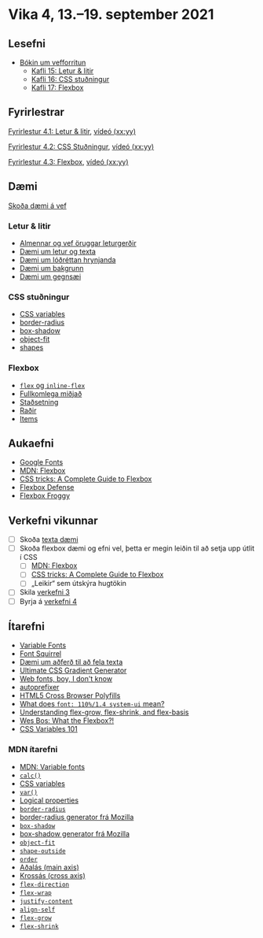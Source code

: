# Vika 4, 13.–19. september 2021

## Lesefni

* [Bókin um vefforritun](https://bok.vefforritun.is/)
  * [Kafli 15: Letur & litir](https://bok.vefforritun.is/15.css-letur-litir.html)
  * [Kafli 16: CSS stuðningur](https://bok.vefforritun.is/16.css-studningur.html)
  * [Kafli 17: Flexbox](https://bok.vefforritun.is/14.css-flexbox.html)

## Fyrirlestrar

[Fyrirlestur 4.1: Letur & litir](04.1.letur-litir.md), [vídeó (xx:yy)](https://youtu.be/)

[Fyrirlestur 4.2: CSS Stuðningur](04.2.css-studningur.md), [vídeó (xx:yy)](https://youtu.be/)

[Fyrirlestur 4.3: Flexbox](04.3.flexbox.md), [vídeó (xx:yy)](https://youtu.be/)

## Dæmi

[Skoða dæmi á vef](https://vefforritun.github.io/vef1-2021/vikur/04/)

### Letur & litir

* [Almennar og vef öruggar leturgerðir](daemi/1.letur-litir/01.basic-typefaces.html)
* [Dæmi um letur og texta](daemi/1.letur-litir/02.text.html)
* [Dæmi um lóðréttan hrynjanda](daemi/1.letur-litir/03.vertical-rhythm.html)
* [Dæmi um bakgrunn](daemi/1.letur-litir/04.bg.html)
* [Dæmi um gegnsæi](daemi/1.letur-litir/05.opacity.html)

### CSS stuðningur

* [CSS variables](daemi/2.studningur/01.variables.html)
* [border-radius](daemi/2.studningur/02.border-radius.html)
* [box-shadow](daemi/2.studningur/03.box-shadow.html)
* [object-fit](daemi/2.studningur/04.object-fit.html)
* [shapes](daemi/2.studningur/05.shapes.html)

### Flexbox

* [`flex` og `inline-flex`](daemi/3.flexbox/01.inline-flex.html)
* [Fullkomlega miðjað](daemi/3.flexbox/02.bullseye.html)
* [Staðsetning](daemi/3.flexbox/03.position.html)
* [Raðir](daemi/3.flexbox/04.row.html)
* [Items](daemi/3.flexbox/05.items.html)

## Aukaefni

* [Google Fonts](https://fonts.google.com/)
* [MDN: Flexbox](https://developer.mozilla.org/en-US/docs/Learn/CSS/CSS_layout/Flexbox)
* [CSS tricks: A Complete Guide to Flexbox](https://css-tricks.com/snippets/css/a-guide-to-flexbox/)
* [Flexbox Defense](http://www.flexboxdefense.com/)
* [Flexbox Froggy](http://flexboxfroggy.com/)

## Verkefni vikunnar

* [ ] Skoða [texta dæmi](daemi/1.letur-litir/02.text.html)
* [ ] Skoða flexbox dæmi og efni vel, þetta er megin leiðin til að setja upp útlit í CSS
  * [ ] [MDN: Flexbox](https://developer.mozilla.org/en-US/docs/Learn/CSS/CSS_layout/Flexbox)
  * [ ] [CSS tricks: A Complete Guide to Flexbox](https://css-tricks.com/snippets/css/a-guide-to-flexbox/)
  * [ ] „Leikir“ sem útskýra hugtökin
* [ ] Skila [verkefni 3](https://github.com/vefforritun/vef1-2021-v3)
* [ ] Byrja á [verkefni 4](https://github.com/vefforritun/vef1-2021-v4)

## Ítarefni

* [Variable Fonts](https://v-fonts.com/)
* [Font Squirrel](https://www.fontsquirrel.com/)
* [Dæmi um aðferð til að fela texta](http://www.zeldman.com/2012/03/01/replacing-the-9999px-hack-new-image-replacement/)
* [Ultimate CSS Gradient Generator](http://colorzilla.com/gradient-editor/)
* [Web fonts, boy, I don't know](https://meowni.ca/posts/web-fonts/)
* [autoprefixer](https://autoprefixer.github.io/)
* [HTML5 Cross Browser Polyfills](https://github.com/Modernizr/Modernizr/wiki/HTML5-Cross-Browser-Polyfills)
* [What does `font: 110%/1.4 system-ui` mean?](https://css-tricks.com/what-does-font-110-1-4-system-ui-mean/)
* [Understanding flex-grow, flex-shrink, and flex-basis](https://css-tricks.com/understanding-flex-grow-flex-shrink-and-flex-basis/)
* [Wes Bos: What the Flexbox?!](https://flexbox.io/)
* [CSS Variables 101](https://ishadeed.com/article/css-vars-101/)

### MDN ítarefni

* [MDN: Variable fonts](https://developer.mozilla.org/en-US/docs/Web/CSS/CSS_Fonts/Variable_Fonts_Guide)
* [`calc()`](https://developer.mozilla.org/en-US/docs/Web/CSS/calc())
* [CSS variables](https://developer.mozilla.org/en-US/docs/Web/CSS/Using_CSS_custom_properties)
* [`var()`](https://developer.mozilla.org/en-US/docs/Web/CSS/var())
* [Logical properties](https://developer.mozilla.org/en-US/docs/Web/CSS/CSS_Logical_Properties/)
* [`border-radius`](https://developer.mozilla.org/en-US/docs/Web/CSS/border-radius)
* [border-radius generator frá Mozilla](https://developer.mozilla.org/en-US/docs/Web/CSS/CSS_Background_and_Borders/Border-radius_generator)
* [`box-shadow`](https://developer.mozilla.org/en-US/docs/Web/CSS/box-shadow)
* [box-shadow generator frá Mozilla](https://developer.mozilla.org/en-US/docs/Web/CSS/CSS_Box_Model/Box-shadow_generator)
* [`object-fit`](https://developer.mozilla.org/en-US/docs/Web/CSS/object-fit)
* [`shape-outside`](https://developer.mozilla.org/en-US/docs/Web/CSS/shape-outside)
* [`order`](https://developer.mozilla.org/en-US/docs/Web/CSS/order)
* [Aðalás (main axis)](https://developer.mozilla.org/en-US/docs/Glossary/Main_Axis)
* [Krossás (cross axis)](https://developer.mozilla.org/en-US/docs/Glossary/Cross_Axis)
* [`flex-direction`](https://developer.mozilla.org/en-US/docs/Web/CSS/flex-direction)
* [`flex-wrap`](https://developer.mozilla.org/en-US/docs/Web/CSS/flex-wrap)
* [`justify-content`](https://developer.mozilla.org/en-US/docs/Web/CSS/justify-content)
* [`align-self`](https://developer.mozilla.org/en-US/docs/Web/CSS/align-self)
* [`flex-grow`](https://developer.mozilla.org/en-US/docs/Web/CSS/flex-grow)
* [`flex-shrink`](https://developer.mozilla.org/en-US/docs/Web/CSS/flex-shrink)
